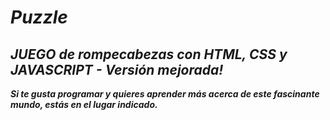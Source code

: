 # **_Puzzle_**

## **_JUEGO de rompecabezas con HTML, CSS y JAVASCRIPT - Versión mejorada!_**

**_Si te gusta programar y quieres aprender más acerca de este fascinante mundo, estás en el lugar indicado._**
